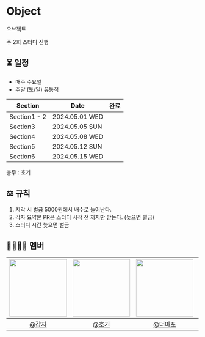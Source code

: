 # Object
오브젝트

주 2회 스터디 진행

## ⏳ 일정
- 매주 수요일
- 주말 (토/일) 유동적

| Section  |Date| 완료 |
|----------|--| -- |
| Section1 - 2 |2024.05.01 WED|   |
| Section3 |2024.05.05 SUN|   |
| Section4 |2024.05.08 WED|   |
| Section5 |2024.05.12 SUN|   |
| Section6 |2024.05.15 WED|   |

총무 : 호기

## ⚖️ 규칙
1. 지각 시 벌금 5000원에서 배수로 늘어난다.
2. 각자 요약본 PR은 스터디 시작 전 까지만 받는다. (늦으면 벌금)
3. 스터디 시간 늦으면 벌금

## 👨‍👨‍👦‍👦 멤버
|<img src="https://avatars.githubusercontent.com/jihunParkkk" width=150> | <img src="https://avatars.githubusercontent.com/hoyeonyy" width=150> | <img src="https://avatars.githubusercontent.com/sgo722" width=150> | <img src="https://avatars.githubusercontent.com/SongGwanSeok" width=150> | 
|:--:|:--:|:--:|:--:|
| [@감자](https://github.com/jihunparkkk) | [@호기](https://github.com/hoyeonyy)|[@더마포](https://github.com/sgo722)| [@석마](https://github.com/SongGwanSeok)| 
